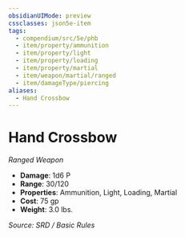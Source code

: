 ```yaml
---
obsidianUIMode: preview
cssclasses: json5e-item
tags:
  - compendium/src/5e/phb
  - item/property/ammunition
  - item/property/light
  - item/property/loading
  - item/property/martial
  - item/weapon/martial/ranged
  - item/damageType/piercing
aliases:
  - Hand Crossbow
---
```

# Hand Crossbow
*Ranged Weapon*  

- **Damage**: 1d6 P
- **Range**: 30/120
- **Properties**: Ammunition, Light, Loading, Martial
- **Cost**: 75 gp
- **Weight**: 3.0 lbs.

*Source: SRD / Basic Rules*